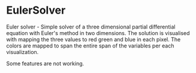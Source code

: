 EulerSolver
=====

Euler solver - Simple solver of a three dimensional partial differential equation with Euler's method in two dimensions. The solution is visualised with mapping the three values to red green and blue in each pixel. The colors are mapped to span the entire span of the variables per each visualization. 

Some features are not working. 



